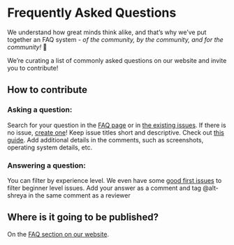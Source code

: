 # Frequently Asked Questions

We understand how great minds think alike, and that’s why we’ve put together an FAQ system - _of the community, by the community, and for the community!_ :sparkling_heart:

We’re curating a list of commonly asked questions on our website and invite you to contribute!

## How to contribute

### Asking a question:
Search for your question in the [FAQ page](https://learn.jina.ai/faq) or in [the existing issues](https://github.com/alt-shreya/faq-jina-ai/issues). 
If there is no issue, [create one](https://github.com/alt-shreya/faq-jina-ai/issues/new)! 
Keep issue titles short and descriptive. Check out [this guide](https://medium.com/nyc-planning-digital/writing-a-proper-github-issue-97427d62a20f).
Add additional details in the comments, such as screenshots, operating system details, etc.

### Answering a question:
You can filter by experience level. We even have some [good first issues](https://github.com/alt-shreya/faq-jina-ai/issues?q=is%3Aopen+is%3Aissue+label%3A%22good+first+issue%22) to filter beginner level issues.
Add your answer as a comment and tag @alt-shreya in the same comment as a reviewer

## Where is it going to be published?
On the [FAQ section on our website](https://learn.jina.ai/faq).

